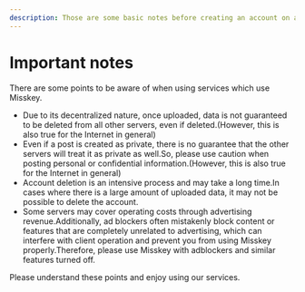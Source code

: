 ```yaml
---
description: Those are some basic notes before creating an account on a Misskey server.
---
```


# Important notes

There are some points to be aware of when using services which use Misskey.

- Due to its decentralized nature, once uploaded, data is not guaranteed to be deleted from all other servers, even if deleted.(However, this is also true for the Internet in general)
- Even if a post is created as private, there is no guarantee that the other servers will treat it as private as well.So, please use caution when posting personal or confidential information.(However, this is also true for the Internet in general)
- Account deletion is an intensive process and may take a long time.In cases where there is a large amount of uploaded data, it may not be possible to delete the account.
- Some servers may cover operating costs through advertising revenue.Additionally, ad blockers often mistakenly block content or features that are completely unrelated to advertising, which can interfere with client operation and prevent you from using Misskey properly.Therefore, please use Misskey with adblockers and similar features turned off.

Please understand these points and enjoy using our services.
